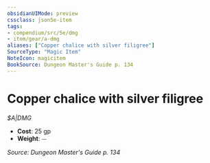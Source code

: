 ```yaml
---
obsidianUIMode: preview
cssclass: json5e-item
tags:
- compendium/src/5e/dmg
- item/gear/a-dmg
aliases: ["Copper chalice with silver filigree"]
SourceType: "Magic Item"
NoteIcon: magicitem
BookSource: Dungeon Master's Guide p. 134
---
```

# Copper chalice with silver filigree
*$A|DMG*  

- **Cost**: 25 gp
- **Weight**: ⏤

*Source: Dungeon Master's Guide p. 134*